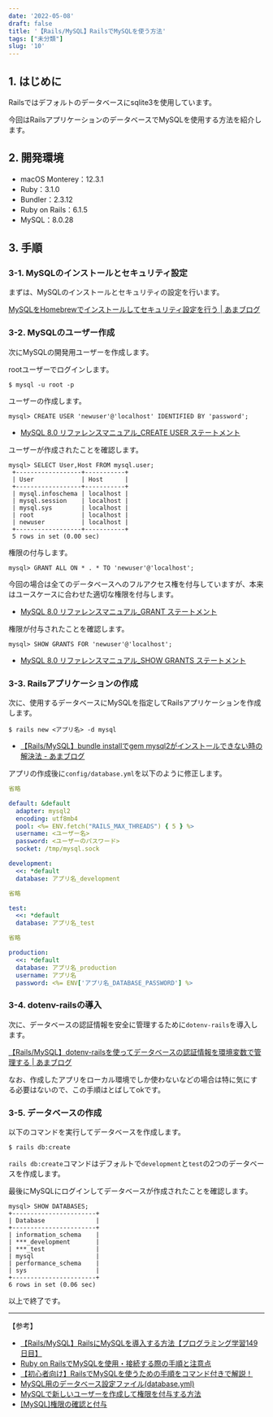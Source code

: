 ```yaml
---
date: '2022-05-08'
draft: false
title: '【Rails/MySQL】RailsでMySQLを使う方法'
tags: ["未分類"]
slug: '10'
---
```


## 1. はじめに
Railsではデフォルトのデータベースにsqlite3を使用しています。

今回はRailsアプリケーションのデータベースでMySQLを使用する方法を紹介します。

## 2. 開発環境
- macOS Monterey：12.3.1
- Ruby：3.1.0
- Bundler：2.3.12
- Ruby on Rails：6.1.5
- MySQL：8.0.28

## 3. 手順

### 3-1. MySQLのインストールとセキュリティ設定
まずは、MySQLのインストールとセキュリティの設定を行います。

[MySQLをHomebrewでインストールしてセキュリティ設定を行う | あまブログ](https://ama-blog.com/6/)

### 3-2. MySQLのユーザー作成
次にMySQLの開発用ユーザーを作成します。

rootユーザーでログインします。
```
$ mysql -u root -p
```
ユーザーの作成します。
```
mysql> CREATE USER 'newuser'@'localhost' IDENTIFIED BY 'password';
```
- [MySQL 8.0 リファレンスマニュアル_CREATE USER ステートメント](https://dev.mysql.com/doc/refman/8.0/ja/create-user.html)

ユーザーが作成されたことを確認します。
```
mysql> SELECT User,Host FROM mysql.user;
 +------------------+-----------+
 | User             | Host      |
 +------------------+-----------+
 | mysql.infoschema | localhost |
 | mysql.session    | localhost |
 | mysql.sys        | localhost |
 | root             | localhost |
 | newuser          | localhost |
 +------------------+-----------+
 5 rows in set (0.00 sec)
```

権限の付与します。
```
mysql> GRANT ALL ON * . * TO 'newuser'@'localhost';
```
今回の場合は全てのデータベースへのフルアクセス権を付与していますが、本来はユースケースに合わせた適切な権限を付与します。

- [MySQL 8.0 リファレンスマニュアル_GRANT ステートメント](https://dev.mysql.com/doc/refman/8.0/ja/grant.html)

権限が付与されたことを確認します。
```
mysql> SHOW GRANTS FOR 'newuser'@'localhost';
```
- [MySQL 8.0 リファレンスマニュアル_SHOW GRANTS ステートメント](https://dev.mysql.com/doc/refman/8.0/ja/show-grants.html)

### 3-3. Railsアプリケーションの作成
次に、使用するデータベースにMySQLを指定してRailsアプリケーションを作成します。
```
$ rails new <アプリ名> -d mysql
```
- [【Rails/MySQL】bundle installでgem mysql2がインストールできない時の解決法 - あまブログ](https://ama-tech.hatenablog.com/mysql2-cannot-install-with-bundle)

アプリの作成後に`config/database.yml`を以下のように修正します。

```yaml
省略

default: &default
  adapter: mysql2
  encoding: utf8mb4
  pool: <%= ENV.fetch("RAILS_MAX_THREADS") { 5 } %>
  username: <ユーザー名>
  password: <ユーザーのパスワード>
  socket: /tmp/mysql.sock

development:
  <<: *default
  database: アプリ名_development

省略

test:
  <<: *default
  database: アプリ名_test

省略

production:
  <<: *default
  database: アプリ名_production
  username: アプリ名
  password: <%= ENV['アプリ名_DATABASE_PASSWORD'] %>
```

### 3-4. dotenv-railsの導入
次に、データベースの認証情報を安全に管理するために`dotenv-rails`を導入します。

[【Rails/MySQL】dotenv-railsを使ってデータベースの認証情報を環境変数で管理する | あまブログ](https://ama-blog.com/8/)

なお、作成したアプリをローカル環境でしか使わないなどの場合は特に気にする必要はないので、この手順はとばしてokです。


### 3-5. データベースの作成
以下のコマンドを実行してデータベースを作成します。
```
$ rails db:create
```

`rails db:create`コマンドはデフォルトで`development`と`test`の2つのデータベースを作成します。

最後にMySQLにログインしてデータベースが作成されたことを確認します。
```
mysql> SHOW DATABASES;
+-----------------------+
| Database              |
+-----------------------+
| information_schema    |
| ***_development       |
| ***_test              |
| mysql                 |
| performance_schema    |
| sys                   |
+-----------------------+
6 rows in set (0.06 sec)
```

以上で終了です。

___

【参考】

- [【Rails/MySQL】RailsにMySQLを導入する方法【プログラミング学習149日目】](https://qiita.com/fuku_tech/items/a380ebb1fd156c14c25b)
- [Ruby on RailsでMySQLを使用・接続する際の手順と注意点](https://arrown-blog.com/rails-mysql/)
- [【初心者向け】RailsでMySQLを使うための手順をコマンド付きで解説！](https://himakuro.com/rails-mysql-setup)
- [MySQL用のデータベース設定ファイル(database.yml)](https://www.javadrive.jp/rails/model/index2.html)
- [MySQLで新しいユーザーを作成して権限を付与する方法](https://www.digitalocean.com/community/tutorials/how-to-create-a-new-user-and-grant-permissions-in-mysql-ja)
- [[MySQL]権限の確認と付与](https://qiita.com/shuntaro_tamura/items/2fb114b8c5d1384648aa)
